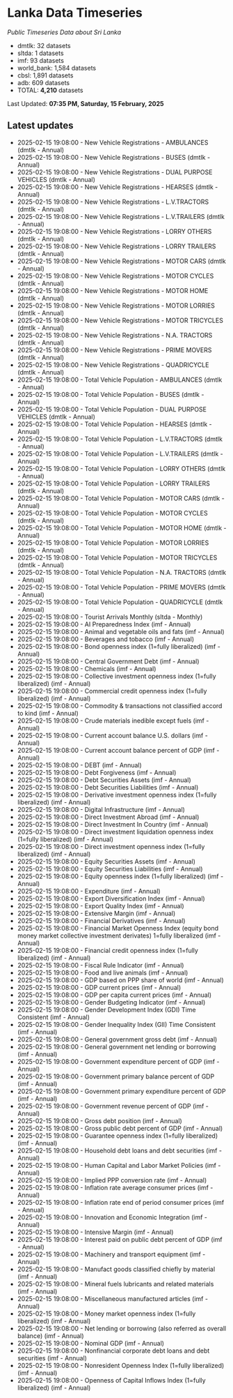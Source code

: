 # Lanka Data Timeseries
*Public Timeseries Data about Sri Lanka*

* dmtlk: 32 datasets
* sltda: 1 datasets
* imf: 93 datasets
* world_bank: 1,584 datasets
* cbsl: 1,891 datasets
* adb: 609 datasets
* TOTAL: **4,210** datasets

Last Updated: **07:35 PM, Saturday, 15 February, 2025**

## Latest updates

* 2025-02-15 19:08:00 - New Vehicle Registrations - AMBULANCES (dmtlk - Annual)
* 2025-02-15 19:08:00 - New Vehicle Registrations - BUSES (dmtlk - Annual)
* 2025-02-15 19:08:00 - New Vehicle Registrations - DUAL PURPOSE VEHICLES (dmtlk - Annual)
* 2025-02-15 19:08:00 - New Vehicle Registrations - HEARSES (dmtlk - Annual)
* 2025-02-15 19:08:00 - New Vehicle Registrations - L.V.TRACTORS (dmtlk - Annual)
* 2025-02-15 19:08:00 - New Vehicle Registrations - L.V.TRAILERS (dmtlk - Annual)
* 2025-02-15 19:08:00 - New Vehicle Registrations - LORRY OTHERS (dmtlk - Annual)
* 2025-02-15 19:08:00 - New Vehicle Registrations - LORRY TRAILERS (dmtlk - Annual)
* 2025-02-15 19:08:00 - New Vehicle Registrations - MOTOR CARS (dmtlk - Annual)
* 2025-02-15 19:08:00 - New Vehicle Registrations - MOTOR CYCLES (dmtlk - Annual)
* 2025-02-15 19:08:00 - New Vehicle Registrations - MOTOR HOME (dmtlk - Annual)
* 2025-02-15 19:08:00 - New Vehicle Registrations - MOTOR LORRIES (dmtlk - Annual)
* 2025-02-15 19:08:00 - New Vehicle Registrations - MOTOR TRICYCLES (dmtlk - Annual)
* 2025-02-15 19:08:00 - New Vehicle Registrations - N.A. TRACTORS (dmtlk - Annual)
* 2025-02-15 19:08:00 - New Vehicle Registrations - PRIME MOVERS (dmtlk - Annual)
* 2025-02-15 19:08:00 - New Vehicle Registrations - QUADRICYCLE (dmtlk - Annual)
* 2025-02-15 19:08:00 - Total Vehicle Population - AMBULANCES (dmtlk - Annual)
* 2025-02-15 19:08:00 - Total Vehicle Population - BUSES (dmtlk - Annual)
* 2025-02-15 19:08:00 - Total Vehicle Population - DUAL PURPOSE VEHICLES (dmtlk - Annual)
* 2025-02-15 19:08:00 - Total Vehicle Population - HEARSES (dmtlk - Annual)
* 2025-02-15 19:08:00 - Total Vehicle Population - L.V.TRACTORS (dmtlk - Annual)
* 2025-02-15 19:08:00 - Total Vehicle Population - L.V.TRAILERS (dmtlk - Annual)
* 2025-02-15 19:08:00 - Total Vehicle Population - LORRY OTHERS (dmtlk - Annual)
* 2025-02-15 19:08:00 - Total Vehicle Population - LORRY TRAILERS (dmtlk - Annual)
* 2025-02-15 19:08:00 - Total Vehicle Population - MOTOR CARS (dmtlk - Annual)
* 2025-02-15 19:08:00 - Total Vehicle Population - MOTOR CYCLES (dmtlk - Annual)
* 2025-02-15 19:08:00 - Total Vehicle Population - MOTOR HOME (dmtlk - Annual)
* 2025-02-15 19:08:00 - Total Vehicle Population - MOTOR LORRIES (dmtlk - Annual)
* 2025-02-15 19:08:00 - Total Vehicle Population - MOTOR TRICYCLES (dmtlk - Annual)
* 2025-02-15 19:08:00 - Total Vehicle Population - N.A. TRACTORS (dmtlk - Annual)
* 2025-02-15 19:08:00 - Total Vehicle Population - PRIME MOVERS (dmtlk - Annual)
* 2025-02-15 19:08:00 - Total Vehicle Population - QUADRICYCLE (dmtlk - Annual)
* 2025-02-15 19:08:00 - Tourist Arrivals Monthly (sltda - Monthly)
* 2025-02-15 19:08:00 - AI Preparedness Index (imf - Annual)
* 2025-02-15 19:08:00 - Animal and vegetable oils and fats (imf - Annual)
* 2025-02-15 19:08:00 - Beverages and tobacco (imf - Annual)
* 2025-02-15 19:08:00 - Bond openness index (1=fully liberalized) (imf - Annual)
* 2025-02-15 19:08:00 - Central Government Debt (imf - Annual)
* 2025-02-15 19:08:00 - Chemicals (imf - Annual)
* 2025-02-15 19:08:00 - Collective investment openness index (1=fully liberalized) (imf - Annual)
* 2025-02-15 19:08:00 - Commercial credit openness index (1=fully liberalized) (imf - Annual)
* 2025-02-15 19:08:00 - Commodity & transactions not classified accord to kind (imf - Annual)
* 2025-02-15 19:08:00 - Crude materials inedible except fuels (imf - Annual)
* 2025-02-15 19:08:00 - Current account balance U.S. dollars (imf - Annual)
* 2025-02-15 19:08:00 - Current account balance percent of GDP (imf - Annual)
* 2025-02-15 19:08:00 - DEBT (imf - Annual)
* 2025-02-15 19:08:00 - Debt Forgiveness (imf - Annual)
* 2025-02-15 19:08:00 - Debt Securities Assets (imf - Annual)
* 2025-02-15 19:08:00 - Debt Securities Liabilities (imf - Annual)
* 2025-02-15 19:08:00 - Derivative investment openness index (1=fully liberalized) (imf - Annual)
* 2025-02-15 19:08:00 - Digital Infrastructure (imf - Annual)
* 2025-02-15 19:08:00 - Direct Investment Abroad (imf - Annual)
* 2025-02-15 19:08:00 - Direct Investment In Country (imf - Annual)
* 2025-02-15 19:08:00 - Direct investment liquidation openness index (1=fully liberalized) (imf - Annual)
* 2025-02-15 19:08:00 - Direct investment openness index (1=fully liberalized) (imf - Annual)
* 2025-02-15 19:08:00 - Equity Securities Assets (imf - Annual)
* 2025-02-15 19:08:00 - Equity Securities Liabilities (imf - Annual)
* 2025-02-15 19:08:00 - Equity openness index (1=fully liberalized) (imf - Annual)
* 2025-02-15 19:08:00 - Expenditure (imf - Annual)
* 2025-02-15 19:08:00 - Export Diversification Index (imf - Annual)
* 2025-02-15 19:08:00 - Export Quality Index (imf - Annual)
* 2025-02-15 19:08:00 - Extensive Margin (imf - Annual)
* 2025-02-15 19:08:00 - Financial Derivatives (imf - Annual)
* 2025-02-15 19:08:00 - Financial Market Openness Index (equity bond money market collective investment derivates) 1=fully liberalized (imf - Annual)
* 2025-02-15 19:08:00 - Financial credit openness index (1=fully liberalized) (imf - Annual)
* 2025-02-15 19:08:00 - Fiscal Rule Indicator (imf - Annual)
* 2025-02-15 19:08:00 - Food and live animals (imf - Annual)
* 2025-02-15 19:08:00 - GDP based on PPP share of world (imf - Annual)
* 2025-02-15 19:08:00 - GDP current prices (imf - Annual)
* 2025-02-15 19:08:00 - GDP per capita current prices (imf - Annual)
* 2025-02-15 19:08:00 - Gender Budgeting Indicator (imf - Annual)
* 2025-02-15 19:08:00 - Gender Development Index (GDI) Time Consistent (imf - Annual)
* 2025-02-15 19:08:00 - Gender Inequality Index (GII) Time Consistent (imf - Annual)
* 2025-02-15 19:08:00 - General government gross debt (imf - Annual)
* 2025-02-15 19:08:00 - General government net lending or borrowing (imf - Annual)
* 2025-02-15 19:08:00 - Government expenditure percent of GDP (imf - Annual)
* 2025-02-15 19:08:00 - Government primary balance percent of GDP (imf - Annual)
* 2025-02-15 19:08:00 - Government primary expenditure percent of GDP (imf - Annual)
* 2025-02-15 19:08:00 - Government revenue percent of GDP (imf - Annual)
* 2025-02-15 19:08:00 - Gross debt position (imf - Annual)
* 2025-02-15 19:08:00 - Gross public debt percent of GDP (imf - Annual)
* 2025-02-15 19:08:00 - Guarantee openness index (1=fully liberalized) (imf - Annual)
* 2025-02-15 19:08:00 - Household debt loans and debt securities (imf - Annual)
* 2025-02-15 19:08:00 - Human Capital and Labor Market Policies (imf - Annual)
* 2025-02-15 19:08:00 - Implied PPP conversion rate (imf - Annual)
* 2025-02-15 19:08:00 - Inflation rate average consumer prices (imf - Annual)
* 2025-02-15 19:08:00 - Inflation rate end of period consumer prices (imf - Annual)
* 2025-02-15 19:08:00 - Innovation and Economic Integration (imf - Annual)
* 2025-02-15 19:08:00 - Intensive Margin (imf - Annual)
* 2025-02-15 19:08:00 - Interest paid on public debt percent of GDP (imf - Annual)
* 2025-02-15 19:08:00 - Machinery and transport equipment (imf - Annual)
* 2025-02-15 19:08:00 - Manufact goods classified chiefly by material (imf - Annual)
* 2025-02-15 19:08:00 - Mineral fuels lubricants and related materials (imf - Annual)
* 2025-02-15 19:08:00 - Miscellaneous manufactured articles (imf - Annual)
* 2025-02-15 19:08:00 - Money market openness index (1=fully liberalized) (imf - Annual)
* 2025-02-15 19:08:00 - Net lending or borrowing (also referred as overall balance) (imf - Annual)
* 2025-02-15 19:08:00 - Nominal GDP (imf - Annual)
* 2025-02-15 19:08:00 - Nonfinancial corporate debt loans and debt securities (imf - Annual)
* 2025-02-15 19:08:00 - Nonresident Openness Index (1=fully liberalized) (imf - Annual)
* 2025-02-15 19:08:00 - Openness of Capital Inflows Index (1=fully liberalized) (imf - Annual)